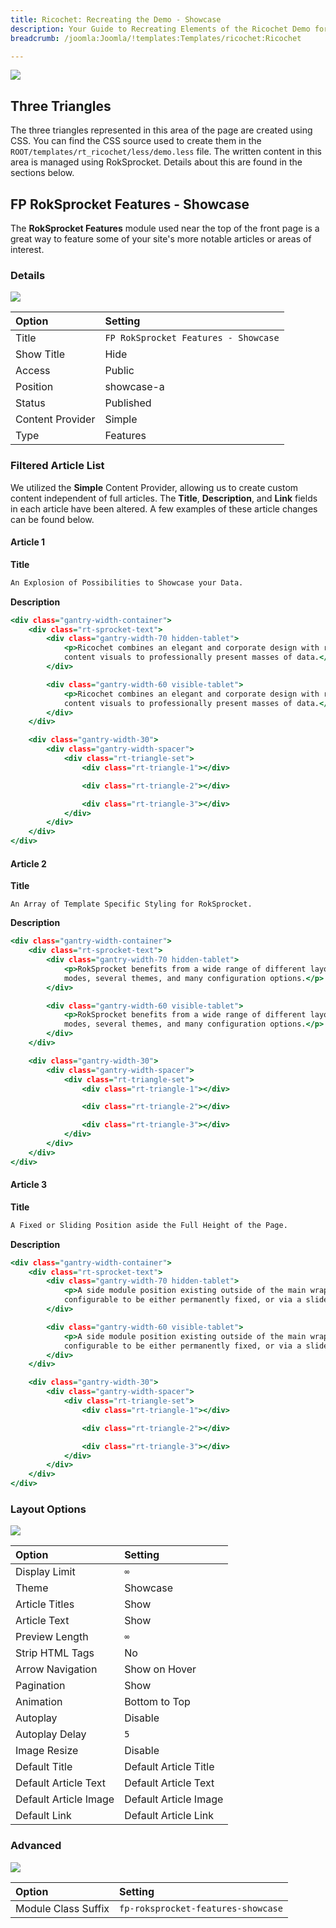 ```yaml
---
title: Ricochet: Recreating the Demo - Showcase
description: Your Guide to Recreating Elements of the Ricochet Demo for Joomla
breadcrumb: /joomla:Joomla/!templates:Templates/ricochet:Ricochet

---
```


![](assets/demo_1.jpeg)

## Three Triangles

The three triangles represented in this area of the page are created using CSS. You can find the CSS source used to create them in the `ROOT/templates/rt_ricochet/less/demo.less` file. The written content in this area is managed using RokSprocket. Details about this are found in the sections below.

## FP RokSprocket Features - Showcase

The **RokSprocket Features** module used near the top of the front page is a great way to feature some of your site's more notable articles or areas of interest.

### Details

![](assets/demo_1a.jpeg)

|      Option      |               Setting                |
| :--------------- | :----------------------------------- |
| Title            | `FP RokSprocket Features - Showcase` |
| Show Title       | Hide                                 |
| Access           | Public                               |
| Position         | showcase-a                           |
| Status           | Published                            |
| Content Provider | Simple                               |
| Type             | Features                             |

### Filtered Article List

We utilized the **Simple** Content Provider, allowing us to create custom content independent of full articles. The **Title**, **Description**, and **Link** fields in each article have been altered. A few examples of these article changes can be found below.

#### Article 1

**Title**

~~~ .html
An Explosion of Possibilities to Showcase your Data.
~~~

**Description**

~~~ .html
<div class="gantry-width-container">
    <div class="rt-sprocket-text">
        <div class="gantry-width-70 hidden-tablet">
            <p>Ricochet combines an elegant and corporate design with rich
            content visuals to professionally present masses of data.</p>
        </div>

        <div class="gantry-width-60 visible-tablet">
            <p>Ricochet combines an elegant and corporate design with rich
            content visuals to professionally present masses of data.</p>
        </div>
    </div>

    <div class="gantry-width-30">
        <div class="gantry-width-spacer">
            <div class="rt-triangle-set">
                <div class="rt-triangle-1"></div>

                <div class="rt-triangle-2"></div>

                <div class="rt-triangle-3"></div>
            </div>
        </div>
    </div>
</div>
~~~

#### Article 2

**Title**

~~~
An Array of Template Specific Styling for RokSprocket.
~~~

**Description**

~~~ .html
<div class="gantry-width-container">
    <div class="rt-sprocket-text">
        <div class="gantry-width-70 hidden-tablet">
            <p>RokSprocket benefits from a wide range of different layout
            modes, several themes, and many configuration options.</p>
        </div>

        <div class="gantry-width-60 visible-tablet">
            <p>RokSprocket benefits from a wide range of different layout
            modes, several themes, and many configuration options.</p>
        </div>
    </div>

    <div class="gantry-width-30">
        <div class="gantry-width-spacer">
            <div class="rt-triangle-set">
                <div class="rt-triangle-1"></div>

                <div class="rt-triangle-2"></div>

                <div class="rt-triangle-3"></div>
            </div>
        </div>
    </div>
</div>
~~~

#### Article 3

**Title**

~~~ .html
A Fixed or Sliding Position aside the Full Height of the Page.
~~~

**Description**

~~~ .html
<div class="gantry-width-container">
    <div class="rt-sprocket-text">
        <div class="gantry-width-70 hidden-tablet">
            <p>A side module position existing outside of the main wrapper,
            configurable to be either permanently fixed, or via a slider.</p>
        </div>

        <div class="gantry-width-60 visible-tablet">
            <p>A side module position existing outside of the main wrapper,
            configurable to be either permanently fixed, or via a slider.</p>
        </div>
    </div>

    <div class="gantry-width-30">
        <div class="gantry-width-spacer">
            <div class="rt-triangle-set">
                <div class="rt-triangle-1"></div>

                <div class="rt-triangle-2"></div>

                <div class="rt-triangle-3"></div>
            </div>
        </div>
    </div>
</div>
~~~

### Layout Options

![](assets/demo_1b.jpeg)

|         Option        |        Setting        |
| :-------------------- | :-------------------- |
| Display Limit         | `∞`                   |
| Theme                 | Showcase              |
| Article Titles        | Show                  |
| Article Text          | Show                  |
| Preview Length        | `∞`                   |
| Strip HTML Tags       | No                    |
| Arrow Navigation      | Show on Hover         |
| Pagination            | Show                  |
| Animation             | Bottom to Top         |
| Autoplay              | Disable               |
| Autoplay Delay        | `5`                   |
| Image Resize          | Disable               |
| Default Title         | Default Article Title |
| Default Article Text  | Default Article Text  |
| Default Article Image | Default Article Image |
| Default Link          | Default Article Link  |

### Advanced

![](assets/demo_1c.jpeg)

|        Option       |              Setting               |
| :------------------ | :--------------------------------- |
| Module Class Suffix | `fp-roksprocket-features-showcase` |
